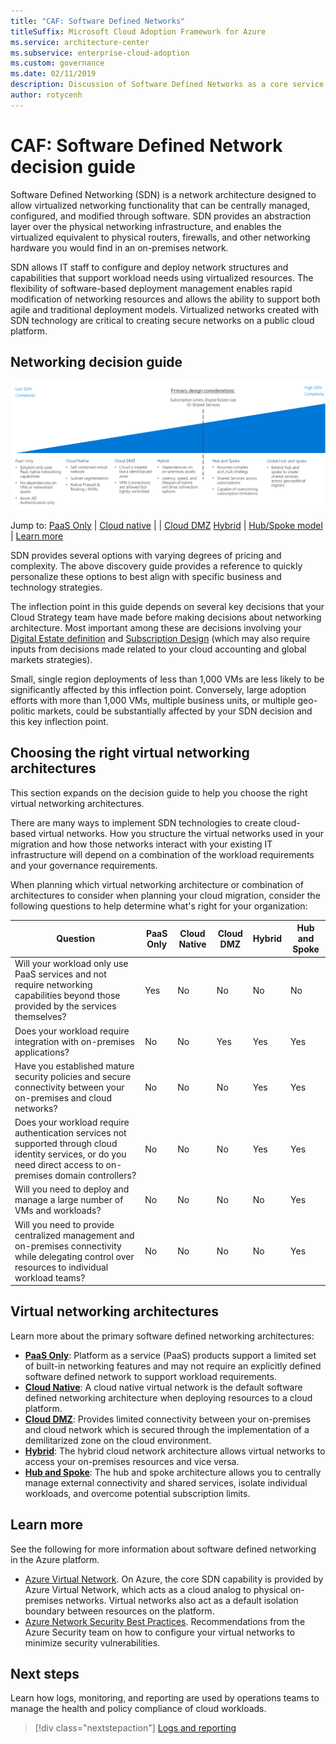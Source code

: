 ```yaml
---
title: "CAF: Software Defined Networks" 
titleSuffix: Microsoft Cloud Adoption Framework for Azure
ms.service: architecture-center
ms.subservice: enterprise-cloud-adoption
ms.custom: governance
ms.date: 02/11/2019
description: Discussion of Software Defined Networks as a core service in Azure migrations
author: rotycenh
---
```


# CAF: Software Defined Network decision guide

Software Defined Networking (SDN) is a network architecture designed to allow virtualized networking functionality that can be centrally managed, configured, and modified through software. SDN provides an abstraction layer over the physical networking infrastructure, and enables the virtualized equivalent to physical routers, firewalls, and other networking hardware you would find in an on-premises network.

SDN allows IT staff to configure and deploy network structures and capabilities that support workload needs using virtualized resources. The flexibility of software-based deployment management enables rapid modification of networking resources and allows the ability to support both agile and traditional deployment models. Virtualized networks created with SDN technology are critical to creating secure networks on a public cloud platform.

## Networking decision guide

![Plotting networking options from least to most complex, aligned with jump links below](../../_images/discovery-guides/discovery-guide-sdn.png)

Jump to: [PaaS Only](paas-only.md) | [Cloud native](cloud-native.md) | | [Cloud DMZ](cloud-dmz.md) [Hybrid](hybrid.md) | [Hub/Spoke model](hub-spoke.md) | [Learn more](#learn-more)

SDN provides several options with varying degrees of pricing and complexity. The above discovery guide provides a reference to quickly personalize these options to best align with specific business and technology strategies.

The inflection point in this guide depends on several key decisions that your Cloud Strategy team have made before making decisions about networking architecture. Most important among these are decisions involving your [Digital Estate definition](../../digital-estate/overview.md) and [Subscription Design](../subscriptions/overview.md) (which may also require inputs from decisions made related to your cloud accounting and global markets strategies).

Small, single region deployments of less than 1,000 VMs are less likely to be significantly affected by this inflection point. Conversely, large adoption efforts with more than 1,000 VMs, multiple business units, or multiple geo-politic markets, could be substantially affected by your SDN decision and this key inflection point.

## Choosing the right virtual networking architectures

This section expands on the decision guide to help you choose the right virtual networking architectures.

There are many ways to implement SDN technologies to create cloud-based virtual networks. How you structure the virtual networks used in your migration and how those networks interact with your existing IT infrastructure will depend on a combination of the workload requirements and your governance requirements.

When planning which virtual networking architecture or combination of architectures to consider when planning your cloud migration, consider the following questions to help determine what's right for your organization:

| Question | PaaS Only | Cloud Native | Cloud DMZ | Hybrid | Hub and Spoke |
|-----|-----|-----|-----|-----|-----|
| Will your workload only use PaaS services and not require networking capabilities beyond those provided by the services themselves? | Yes | No | No | No | No |
| Does your workload require integration with on-premises applications? | No | No | Yes | Yes | Yes |
| Have you established mature security policies and secure connectivity between your on-premises and cloud networks? | No | No | No | Yes | Yes |
| Does your workload require authentication services not supported through cloud identity services, or do you need direct access to on-premises domain controllers? | No | No | No | Yes | Yes |
| Will you need to deploy and manage a large number of VMs and workloads? | No | No | No | No | Yes |
| Will you need to provide centralized management and on-premises connectivity while delegating control over resources to individual workload teams? | No | No | No | No | Yes |

## Virtual networking architectures

Learn more about the primary software defined networking architectures:

- [**PaaS Only**](paas-only.md): Platform as a service (PaaS) products support a limited set of built-in networking features and may not require an explicitly defined software defined network to support workload requirements.
- [**Cloud Native**](cloud-native.md): A cloud native virtual network is the default software defined networking architecture when deploying resources to a cloud platform.
- [**Cloud DMZ**](cloud-dmz.md): Provides limited connectivity between your on-premises and cloud network which is secured through the implementation of a demilitarized zone on the cloud environment.
- [**Hybrid**](hybrid.md): The hybrid cloud network architecture allows virtual networks to access your on-premises resources and vice versa.
- [**Hub and Spoke**](hub-spoke.md): The hub and spoke architecture allows you to centrally manage external connectivity and shared services, isolate individual workloads, and overcome potential subscription limits.

## Learn more

See the following for more information about software defined networking in the Azure platform.

- [Azure Virtual Network](/azure/virtual-network/virtual-networks-overview). On Azure, the core SDN capability is provided by Azure Virtual Network, which acts as a cloud analog to physical on-premises networks. Virtual networks also act as a default isolation boundary between resources on the platform.
- [Azure Network Security Best Practices](/azure/security/azure-security-network-security-best-practices). Recommendations from the Azure Security team on how to configure your virtual networks to minimize security vulnerabilities.

## Next steps

Learn how logs, monitoring, and reporting are used by operations teams to manage the health and policy compliance of cloud workloads.

> [!div class="nextstepaction"]
> [Logs and reporting](../log-and-report/overview.md)
